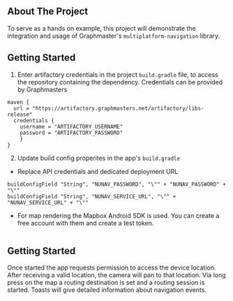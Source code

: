 ## About The Project

To serve as a hands on example, this project will demonstrate the integration and usage of Graphmaster's `multiplatform-navigation` library.

## Getting Started

1. Enter artifactory credentials in the project `build.gradle` file, to access the repository containing the dependency. Credentials can be provided by Graphmasters

```
maven {
  url = "https://artifactory.graphmasters.net/artifactory/libs-release"
  credentials {
    username = "ARTIFACTORY_USERNAME"
    password = "ARTIFACTORY_PASSWORD"
    }
}
```

2. Update build config properites in the app's `build.gradle`

* Replace API credentials and dedicated deployment URL
```buildConfigField "String", "NUNAV_USERNAME", "\"" + "NUNAV_USERNAME" + "\""
buildConfigField "String", "NUNAV_PASSWORD", "\"" + "NUNAV_PASSWORD" + "\""
buildConfigField "String", "NUNAV_SERVICE_URL", "\"" + "NUNAV_SERVICE_URL" + "\""
```

* For map rendering the Mapbox Android SDK is used. You can create a free account with them and create a test token.
```buildConfigField "String", "MAPBOX_TOKEN", "\"" + "MAPBOX_TOKEN" + "\""
```

## Getting Started
Once started the app requests permission to access the device location. After receiving a valid location, the camera will pan to that location.
Via long press on the map a routing destination is set and a routing session is started. Toasts will give detailed information about navigation events.
